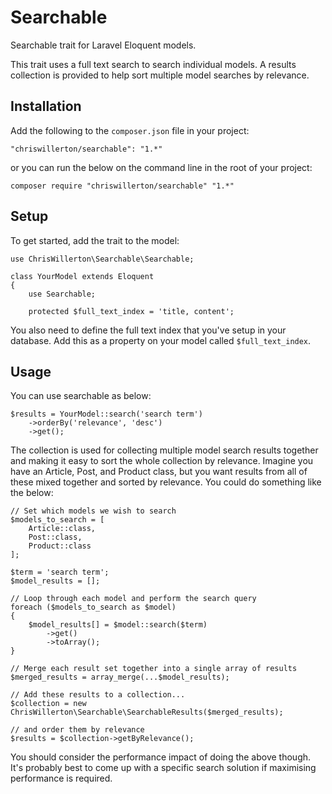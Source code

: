 # Searchable

Searchable trait for Laravel Eloquent models.

This trait uses a full text search to search individual models. A results collection is provided to help sort multiple model searches by relevance.


## Installation

Add the following to the `composer.json` file in your project:

    "chriswillerton/searchable": "1.*"

or you can run the below on the command line in the root of your project:

    composer require "chriswillerton/searchable" "1.*"


## Setup

To get started, add the trait to the model:

	use ChrisWillerton\Searchable\Searchable;

	class YourModel extends Eloquent
	{
		use Searchable;

		protected $full_text_index = 'title, content';

You also need to define the full text index that you've setup in your database. Add this as a property on your model called `$full_text_index`.


## Usage

You can use searchable as below:

	$results = YourModel::search('search term')
		->orderBy('relevance', 'desc')
		->get();


The collection is used for collecting multiple model search results together and making it easy to sort the whole collection by relevance. Imagine you have an Article, Post, and Product class, but you want results from all of these mixed together and sorted by relevance. You could do something like the below:

	// Set which models we wish to search
	$models_to_search = [
		Article::class,
		Post::class,
		Product::class
	];

	$term = 'search term';
	$model_results = [];

	// Loop through each model and perform the search query
	foreach ($models_to_search as $model)
	{
		$model_results[] = $model::search($term)
			->get()
			->toArray();
	}

	// Merge each result set together into a single array of results
	$merged_results = array_merge(...$model_results);

	// Add these results to a collection...
	$collection = new ChrisWillerton\Searchable\SearchableResults($merged_results);

	// and order them by relevance
	$results = $collection->getByRelevance();

You should consider the performance impact of doing the above though. It's probably best to come up with a specific search solution if maximising performance is required.